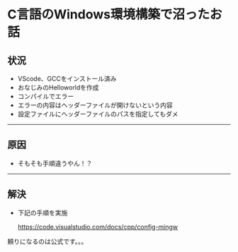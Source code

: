 # C言語のWindows環境構築で沼ったお話

## 状況
- VScode、GCCをインストール済み
- おなじみのHelloworldを作成
- コンパイルでエラー
- エラーの内容はヘッダーファイルが開けないという内容
- 設定ファイルにヘッダーファイルのパスを指定してもダメ

----

## 原因
- そもそも手順違うやん！？

----

## 解決
- 下記の手順を実施

    https://code.visualstudio.com/docs/cpp/config-mingw

頼りになるのは公式です。。。